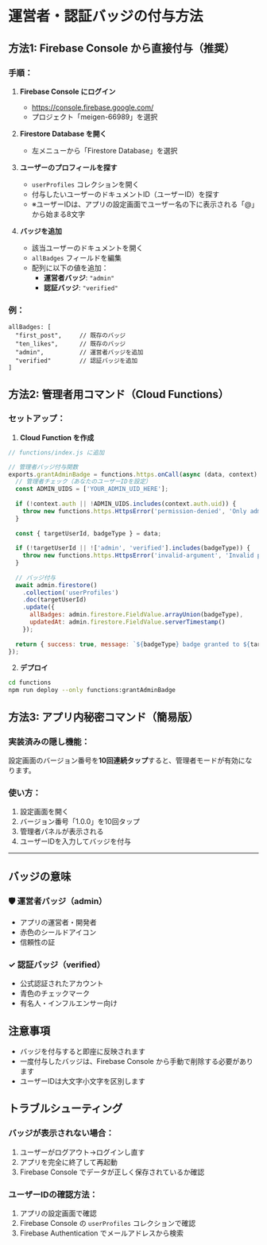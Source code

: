 # 運営者・認証バッジの付与方法

## 方法1: Firebase Console から直接付与（推奨）

### 手順：

1. **Firebase Console にログイン**
   - https://console.firebase.google.com/
   - プロジェクト「meigen-66989」を選択

2. **Firestore Database を開く**
   - 左メニューから「Firestore Database」を選択

3. **ユーザーのプロフィールを探す**
   - `userProfiles` コレクションを開く
   - 付与したいユーザーのドキュメントID（ユーザーID）を探す
   - ※ユーザーIDは、アプリの設定画面でユーザー名の下に表示される「@」から始まる8文字

4. **バッジを追加**
   - 該当ユーザーのドキュメントを開く
   - `allBadges` フィールドを編集
   - 配列に以下の値を追加：
     - **運営者バッジ**: `"admin"`
     - **認証バッジ**: `"verified"`

### 例：
```
allBadges: [
  "first_post",     // 既存のバッジ
  "ten_likes",      // 既存のバッジ
  "admin",          // 運営者バッジを追加
  "verified"        // 認証バッジを追加
]
```

## 方法2: 管理者用コマンド（Cloud Functions）

### セットアップ：

1. **Cloud Function を作成**
```javascript
// functions/index.js に追加

// 管理者バッジ付与関数
exports.grantAdminBadge = functions.https.onCall(async (data, context) => {
  // 管理者チェック（あなたのユーザーIDを設定）
  const ADMIN_UIDS = ['YOUR_ADMIN_UID_HERE'];
  
  if (!context.auth || !ADMIN_UIDS.includes(context.auth.uid)) {
    throw new functions.https.HttpsError('permission-denied', 'Only admins can grant badges');
  }
  
  const { targetUserId, badgeType } = data;
  
  if (!targetUserId || !['admin', 'verified'].includes(badgeType)) {
    throw new functions.https.HttpsError('invalid-argument', 'Invalid parameters');
  }
  
  // バッジ付与
  await admin.firestore()
    .collection('userProfiles')
    .doc(targetUserId)
    .update({
      allBadges: admin.firestore.FieldValue.arrayUnion(badgeType),
      updatedAt: admin.firestore.FieldValue.serverTimestamp()
    });
  
  return { success: true, message: `${badgeType} badge granted to ${targetUserId}` };
});
```

2. **デプロイ**
```bash
cd functions
npm run deploy --only functions:grantAdminBadge
```

## 方法3: アプリ内秘密コマンド（簡易版）

### 実装済みの隠し機能：

設定画面のバージョン番号を**10回連続タップ**すると、管理者モードが有効になります。

### 使い方：

1. 設定画面を開く
2. バージョン番号「1.0.0」を10回タップ
3. 管理者パネルが表示される
4. ユーザーIDを入力してバッジを付与

---

## バッジの意味

### 🛡️ 運営者バッジ（admin）
- アプリの運営者・開発者
- 赤色のシールドアイコン
- 信頼性の証

### ✓ 認証バッジ（verified）  
- 公式認証されたアカウント
- 青色のチェックマーク
- 有名人・インフルエンサー向け

## 注意事項

- バッジを付与すると即座に反映されます
- 一度付与したバッジは、Firebase Console から手動で削除する必要があります
- ユーザーIDは大文字小文字を区別します

## トラブルシューティング

### バッジが表示されない場合：

1. ユーザーがログアウト→ログインし直す
2. アプリを完全に終了して再起動
3. Firebase Console でデータが正しく保存されているか確認

### ユーザーIDの確認方法：

1. アプリの設定画面で確認
2. Firebase Console の `userProfiles` コレクションで確認
3. Firebase Authentication でメールアドレスから検索
